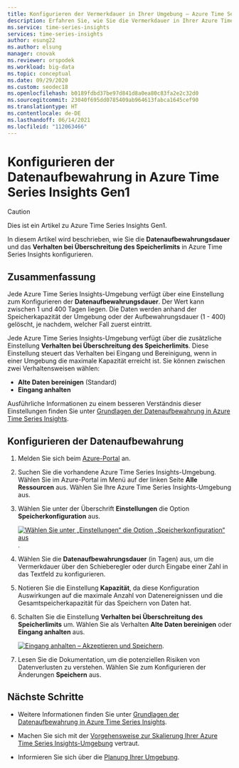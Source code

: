 ```yaml
---
title: Konfigurieren der Vermerkdauer in Ihrer Umgebung – Azure Time Series Insights | Microsoft-Dokumentation
description: Erfahren Sie, wie Sie die Vermerkdauer in Ihrer Azure Time Series Insights-Umgebung konfigurieren.
ms.service: time-series-insights
services: time-series-insights
author: esung22
ms.author: elsung
manager: cnovak
ms.reviewer: orspodek
ms.workload: big-data
ms.topic: conceptual
ms.date: 09/29/2020
ms.custom: seodec18
ms.openlocfilehash: b0189fdbd37be97d841d8a0ea80c83fa2e2c32d0
ms.sourcegitcommit: 23040f695dd0785409ab964613fabca1645cef90
ms.translationtype: HT
ms.contentlocale: de-DE
ms.lasthandoff: 06/14/2021
ms.locfileid: "112063466"
---
```

# <a name="configuring-retention-in-azure-time-series-insights-gen1"></a>Konfigurieren der Datenaufbewahrung in Azure Time Series Insights Gen1

> [!CAUTION]
> Dies ist ein Artikel zu Azure Time Series Insights Gen1.

In diesem Artikel wird beschrieben, wie Sie die **Datenaufbewahrungsdauer** und das **Verhalten bei Überschreitung des Speicherlimits** in Azure Time Series Insights konfigurieren.

## <a name="summary"></a>Zusammenfassung

Jede Azure Time Series Insights-Umgebung verfügt über eine Einstellung zum Konfigurieren der **Datenaufbewahrungsdauer**. Der Wert kann zwischen 1 und 400 Tagen liegen. Die Daten werden anhand der Speicherkapazität der Umgebung oder der Aufbewahrungsdauer (1 - 400) gelöscht, je nachdem, welcher Fall zuerst eintritt.

Jede Azure Time Series Insights-Umgebung verfügt über die zusätzliche Einstellung **Verhalten bei Überschreitung des Speicherlimits**. Diese Einstellung steuert das Verhalten bei Eingang und Bereinigung, wenn in einer Umgebung die maximale Kapazität erreicht ist. Sie können zwischen zwei Verhaltensweisen wählen:

- **Alte Daten bereinigen** (Standard)
- **Eingang anhalten**

Ausführliche Informationen zu einem besseren Verständnis dieser Einstellungen finden Sie unter [Grundlagen der Datenaufbewahrung in Azure Time Series Insights](time-series-insights-concepts-retention.md).

## <a name="configure-data-retention"></a>Konfigurieren der Datenaufbewahrung

1. Melden Sie sich beim [Azure-Portal](https://portal.azure.com) an.

1. Suchen Sie die vorhandene Azure Time Series Insights-Umgebung. Wählen Sie im Azure-Portal im Menü auf der linken Seite **Alle Ressourcen** aus. Wählen Sie Ihre Azure Time Series Insights-Umgebung aus.

1. Wählen Sie unter der Überschrift **Einstellungen** die Option **Speicherkonfiguration** aus.

    [![Wählen Sie unter „Einstellungen“ die Option „Speicherkonfiguration“ aus](media/data-retention/configure-data-retention.png)](media/data-retention/configure-data-retention.png#lightbox).

1. Wählen Sie die **Datenaufbewahrungsdauer** (in Tagen) aus, um die Vermerkdauer über den Schieberegler oder durch Eingabe einer Zahl in das Textfeld zu konfigurieren.

1. Notieren Sie die Einstellung **Kapazität**, da diese Konfiguration Auswirkungen auf die maximale Anzahl von Datenereignissen und die Gesamtspeicherkapazität für das Speichern von Daten hat.

1. Schalten Sie die Einstellung **Verhalten bei Überschreitung des Speicherlimits** um. Wählen Sie als Verhalten **Alte Daten bereinigen** oder **Eingang anhalten** aus.

    [![Eingang anhalten – Akzeptieren und Speichern](media/data-retention/pause-ingress-accept-and-save.png)](media/data-retention/pause-ingress-accept-and-save.png#lightbox).

1. Lesen Sie die Dokumentation, um die potenziellen Risiken von Datenverlusten zu verstehen. Wählen Sie zum Konfigurieren der Änderungen **Speichern** aus.

## <a name="next-steps"></a>Nächste Schritte

- Weitere Informationen finden Sie unter [Grundlagen der Datenaufbewahrung in Azure Time Series Insights](time-series-insights-concepts-retention.md).

- Machen Sie sich mit der [Vorgehensweise zur Skalierung Ihrer Azure Time Series Insights-Umgebung](time-series-insights-how-to-scale-your-environment.md) vertraut.

- Informieren Sie sich über die [Planung Ihrer Umgebung](time-series-insights-environment-planning.md).
